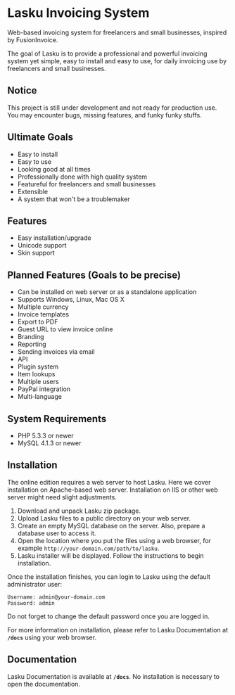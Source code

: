 Lasku Invoicing System
=======================

Web-based invoicing system for freelancers and small businesses, inspired by FusionInvoice.


The goal of Lasku is to provide a professional and powerful invoicing system 
yet simple, easy to install and easy to use, for daily invoicing use by freelancers and small businesses.


Notice
-------
This project is still under development and not ready for production use. You may encounter bugs, missing features, and funky funky stuffs.


Ultimate Goals
---------------
- Easy to install
- Easy to use
- Looking good at all times
- Professionally done with high quality system
- Featureful for freelancers and small businesses
- Extensible
- A system that won't be a troublemaker


Features
---------
- Easy installation/upgrade
- Unicode support
- Skin support


Planned Features (Goals to be precise)
---------------------------------------
- Can be installed on web server or as a standalone application
- Supports Windows, Linux, Mac OS X
- Multiple currency
- Invoice templates
- Export to PDF
- Guest URL to view invoice online
- Branding
- Reporting
- Sending invoices via email
- API
- Plugin system
- Item lookups
- Multiple users
- PayPal integration
- Multi-language


System Requirements
--------------------
- PHP 5.3.3 or newer
- MySQL 4.1.3 or newer


Installation
-------------
The online edition requires a web server to host Lasku. Here we cover 
installation on Apache-based web server. Installation on IIS or other 
web server might need slight adjustments.

1. Download and unpack Lasku zip package.
2. Upload Lasku files to a public directory on your web server.
3. Create an empty MySQL database on the server. Also, prepare a database 
   user to access it.
4. Open the location where you put the files using a web browser, for 
   example `http://your-domain.com/path/to/lasku`.
5. Lasku installer will be displayed. Follow the instructions to begin 
   installation.

Once the installation finishes, you can login to Lasku using the default 
administrator user:
```
Username: admin@your-domain.com
Password: admin
```

Do not forget to change the default password once you are logged in.

For more information on installation, please refer to Lasku Documentation 
at **`/docs`** using your web browser.


Documentation
--------------
Lasku Documentation is available at **`/docs`**. No installation is necessary 
to open the documentation.
